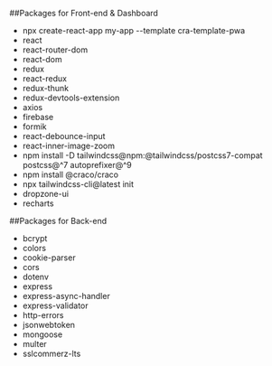 ##Packages for Front-end & Dashboard

- npx create-react-app my-app --template cra-template-pwa
- react
- react-router-dom
- react-dom
- redux
- react-redux
- redux-thunk
- redux-devtools-extension
- axios
- firebase
- formik
- react-debounce-input
- react-inner-image-zoom
- npm install -D tailwindcss@npm:@tailwindcss/postcss7-compat postcss@^7 autoprefixer@^9
- npm install @craco/craco
- npx tailwindcss-cli@latest init
- dropzone-ui
- recharts

##Packages for Back-end

- bcrypt
- colors
- cookie-parser
- cors
- dotenv
- express
- express-async-handler
- express-validator
- http-errors
- jsonwebtoken
- mongoose
- multer
- sslcommerz-lts
